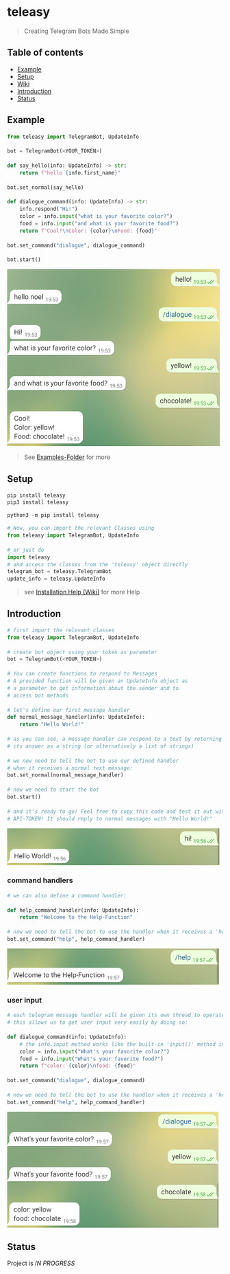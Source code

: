 # teleasy
> Creating Telegram Bots Made Simple

## Table of contents
* [Example](#example)
* [Setup](#setup)
* [Wiki](https://github.com/noel-friedrich/teleasy/wiki)
* [Introduction](#introduction)
* [Status](#status)

## Example
```python
from teleasy import TelegramBot, UpdateInfo

bot = TelegramBot(<YOUR_TOKEN>)

def say_hello(info: UpdateInfo) -> str:
    return f"hello {info.first_name}"

bot.set_normal(say_hello)

def dialogue_command(info: UpdateInfo) -> str:
    info.respond("Hi!")
    color = info.input("what is your favorite color?")
    food = info.input("and what is your favorite food?")
    return f"Cool!\nColor: {color}\nFood: {food}"

bot.set_command("dialogue", dialogue_command) 

bot.start()
```
![Telegram-Chat](https://github.com/noel-friedrich/teleasy/blob/7e1d6d457c0a1bb01cfed4a17b40d4de1979abb2/screenshots/example.PNG "chat")

> See [Examples-Folder](https://github.com/noel-friedrich/teleasy/tree/main/examples) for more

## Setup

```
pip install teleasy
pip3 install teleasy
```
```
python3 -m pip install teleasy
```
```python
# Now, you can import the relevant Classes using
from teleasy import TelegramBot, UpdateInfo

# or just do
import teleasy
# and access the classes from the 'teleasy' object directly
telegram_bot = teleasy.TelegramBot
update_info = teleasy.UpdateInfo
```
> see [Installation Help \(Wiki\)](https://github.com/noel-friedrich/teleasy/wiki#installation-help) for more Help

## Introduction

```python
# first import the relevant classes
from teleasy import TelegramBot, UpdateInfo

# create bot object using your token as parameter
bot = TelegramBot(<YOUR_TOKEN>)

# You can create functions to respond to Messages
# A provided function will be given an UpdateInfo object as
# a parameter to get information about the sender and to
# access bot methods

# let's define our first message handler
def normal_message_handler(info: UpdateInfo):
    return "Hello World!"
    
# as you can see, a message handler can respond to a text by returning
# its answer as a string (or alternatively a list of strings)

# we now need to tell the bot to use our defined handler 
# when it receives a normal text message:
bot.set_normal(normal_message_handler)

# now we need to start the bot
bot.start()

# and it's ready to go! Feel free to copy this code and test it out with your
# API-TOKEN! It should reply to normal messages with "Hello World!"
```
![Telegram-Chat](https://github.com/noel-friedrich/teleasy/blob/7e1d6d457c0a1bb01cfed4a17b40d4de1979abb2/screenshots/example1.PNG "chat")
### command handlers

```python
# we can also define a command handler:

def help_command_handler(info: UpdateInfo):
    return "Welcome to the Help-Function"
    
# now we need to tell the bot to use the handler when it receives a 'help' command
bot.set_command("help", help_command_handler)
```
![Telegram-Chat](https://github.com/noel-friedrich/teleasy/blob/7e1d6d457c0a1bb01cfed4a17b40d4de1979abb2/screenshots/helpfunction.PNG "chat")
### user input

```python
# each telegram message handler will be given its own thread to operate in
# this allows us to get user input very easily by doing so:

def dialogue_command(info: UpdateInfo):
    # the info.input method works like the built-in 'input()' method in python
    color = info.input("What's your favorite color?")
    food = info.input("What's your favorite food?")
    return f"color: {color}\nfood: {food}"
    
bot.set_command("dialogue", dialogue_command)
    
# now we need to tell the bot to use the handler when it receives a 'help' command
bot.set_command("help", help_command_handler)
```
![Telegram-Chat](https://github.com/noel-friedrich/teleasy/blob/7e1d6d457c0a1bb01cfed4a17b40d4de1979abb2/screenshots/dialogue.PNG "chat")

## Status
Project is _IN PROGRESS_
